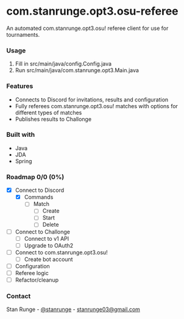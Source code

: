 # com.stanrunge.opt3.osu-referee
An automated com.stanrunge.opt3.osu! referee client for use for tournaments.

### Usage
1. Fill in src/main/java/config.Config.java
2. Run src/main/java/com.stanrunge.opt3.Main.java

### Features
- Connects to Discord for invitations, results and configuration
- Fully referees com.stanrunge.opt3.osu! matches with options for different types of matches
- Publishes results to Challonge

### Built with
- Java
- JDA
- Spring

### Roadmap 0/0 (0%)
- [x] Connect to Discord
  - [x] Commands
    - [ ] Match
      - [ ] Create
      - [ ] Start
      - [ ] Delete
- [ ] Connect to Challonge
  - [ ] Connect to v1 API
  - [ ] Upgrade to OAuth2
- [ ] Connect to com.stanrunge.opt3.osu!
  - [ ] Create bot account
- [ ] Configuration
- [ ] Referee logic
- [ ] Refactor/cleanup

### Contact
Stan Runge - [@stanrunge](https://www.twitter.com/stanrunge) - stanrunge03@gmail.com
